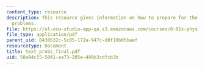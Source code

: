 ```yaml
---
content_type: resource
description: This resource gives information on how to prepare for the experiment
  problems.
file: https://ol-ocw-studio-app-qa.s3.amazonaws.com/courses/8-01x-physics-i-classical-mechanics-with-an-experimental-focus-fall-2002/58a94c555041aa73205e499b3cdfcb3b_text_probs_final.pdf
file_type: application/pdf
parent_uid: 0438632c-5c05-172a-947c-d8f10b05baef
resourcetype: Document
title: text_probs_final.pdf
uid: 58a94c55-5041-aa73-205e-499b3cdfcb3b
---
```


